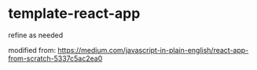 # template-react-app

refine as needed

modified from: https://medium.com/javascript-in-plain-english/react-app-from-scratch-5337c5ac2ea0
